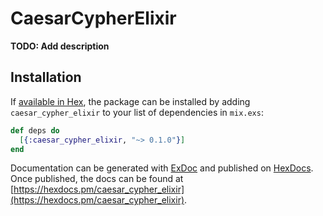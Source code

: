 # CaesarCypherElixir

**TODO: Add description**

## Installation

If [available in Hex](https://hex.pm/docs/publish), the package can be installed
by adding `caesar_cypher_elixir` to your list of dependencies in `mix.exs`:

```elixir
def deps do
  [{:caesar_cypher_elixir, "~> 0.1.0"}]
end
```

Documentation can be generated with [ExDoc](https://github.com/elixir-lang/ex_doc)
and published on [HexDocs](https://hexdocs.pm). Once published, the docs can
be found at [https://hexdocs.pm/caesar_cypher_elixir](https://hexdocs.pm/caesar_cypher_elixir).

